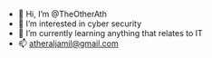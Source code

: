 - 👋 Hi, I’m @TheOtherAth
- 👀 I’m interested in cyber security 
- 🌱 I’m currently learning anything that relates to IT
- 📫 atheraljamil@gmail.com
<!---
TheOtherAth/TheOtherAth is a ✨ special ✨ repository because its `README.md` (this file) appears on your GitHub profile.
You can click the Preview link to take a look at your changes.
--->

